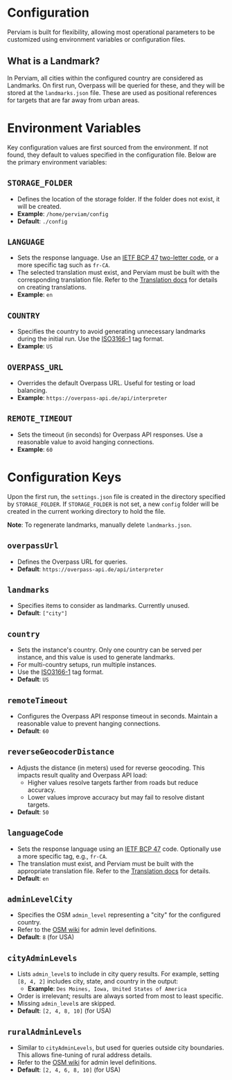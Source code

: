 # Configuration
Perviam is built for flexibility, allowing most operational parameters to be customized using environment variables or configuration files.

## What is a Landmark?
In Perviam, all cities within the configured country are considered as Landmarks. On first run, Overpass will
be queried for these, and they will be stored at the `landmarks.json` file. These are used as positional references
for targets that are far away from urban areas.

# Environment Variables
Key configuration values are first sourced from the environment. If not found, they default to values specified in the configuration file. Below are the primary environment variables:

## `STORAGE_FOLDER`
- Defines the location of the storage folder. If the folder does not exist, it will be created.
- **Example**: `/home/perviam/config`
- **Default**: `./config`

## `LANGUAGE`
- Sets the response language. Use an [IETF BCP 47](https://en.wikipedia.org/wiki/IETF_language_tag) [two-letter code](https://en.wikipedia.org/wiki/ISO_639-1), or a more specific tag such as `fr-CA`.
- The selected translation must exist, and Perviam must be built with the corresponding translation file. Refer to the [Translation docs](Translation.md) for details on creating translations.
- **Example**: `en`

## `COUNTRY`
- Specifies the country to avoid generating unnecessary landmarks during the initial run. Use the [ISO3166-1](https://en.wikipedia.org/wiki/ISO_3166-1) tag format.
- **Example**: `US`

## `OVERPASS_URL`
- Overrides the default Overpass URL. Useful for testing or load balancing.
- **Example**: `https://overpass-api.de/api/interpreter`

## `REMOTE_TIMEOUT`
- Sets the timeout (in seconds) for Overpass API responses. Use a reasonable value to avoid hanging connections.
- **Example**: `60`

# Configuration Keys
Upon the first run, the `settings.json` file is created in the directory specified by `STORAGE_FOLDER`. If `STORAGE_FOLDER` is not set, a new `config` folder will be created in the current working directory to hold the file.

**Note**: To regenerate landmarks, manually delete `landmarks.json`.

## `overpassUrl`
- Defines the Overpass URL for queries.
- **Default**: `https://overpass-api.de/api/interpreter`

## `landmarks`
- Specifies items to consider as landmarks. Currently unused.
- **Default**: `["city"]`

## `country`
- Sets the instance's country. Only one country can be served per instance, and this value is used to generate landmarks.
- For multi-country setups, run multiple instances.
- Use the [ISO3166-1](https://en.wikipedia.org/wiki/ISO_3166-1) tag format.
- **Default**: `US`

## `remoteTimeout`
- Configures the Overpass API response timeout in seconds. Maintain a reasonable value to prevent hanging connections.
- **Default**: `60`

## `reverseGeocoderDistance`
- Adjusts the distance (in meters) used for reverse geocoding. This impacts result quality and Overpass API load:
  - Higher values resolve targets farther from roads but reduce accuracy.
  - Lower values improve accuracy but may fail to resolve distant targets.
- **Default**: `50`

## `languageCode`
- Sets the response language using an [IETF BCP 47](https://en.wikipedia.org/wiki/IETF_language_tag) code. Optionally use a more specific tag, e.g., `fr-CA`.
- The translation must exist, and Perviam must be built with the appropriate translation file. Refer to the [Translation docs](Translation.md) for details.
- **Default**: `en`

## `adminLevelCity`
- Specifies the OSM `admin_level` representing a "city" for the configured country.
- Refer to the [OSM wiki](https://wiki.openstreetmap.org/wiki/Tag:boundary%3Dadministrative) for admin level definitions.
- **Default**: `8` (for USA)

## `cityAdminLevels`
- Lists `admin_level`s to include in city query results. For example, setting `[8, 4, 2]` includes city, state, and country in the output:
  - **Example**: `Des Moines, Iowa, United States of America`
- Order is irrelevant; results are always sorted from most to least specific.
- Missing `admin_level`s are skipped.
- **Default**: `[2, 4, 8, 10]` (for USA)

## `ruralAdminLevels`
- Similar to `cityAdminLevels`, but used for queries outside city boundaries. This allows fine-tuning of rural address details.
- Refer to the [OSM wiki](https://wiki.openstreetmap.org/wiki/Tag:boundary%3Dadministrative) for admin level definitions.
- **Default**: `[2, 4, 6, 8, 10]` (for USA)

